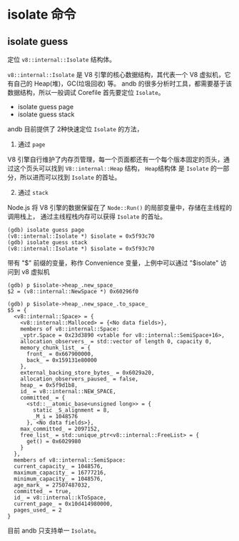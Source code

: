 # isolate 命令


## isolate guess

定位 `v8::internal::Isolate` 结构体。

`v8::internal::Isolate` 是 V8 引擎的核心数据结构，其代表一个 V8 虚拟机，它有自己的 Heap(堆)，GC(垃圾回收) 等。
andb 的很多分析时工具，都需要基于该数据结构，所以一般调试 Corefile 首先要定位 `Isolate`。


* isolate guess page
* isolate guess stack

andb 目前提供了 2种快速定位 `Isolate` 的方法，

1. 通过 `page`

V8 引擎自行维护了内存页管理，每一个页面都还有一个每个版本固定的页头，通过这个页头可以找到 `V8::internal::Heap` 结构，
`Heap`结构体 是 `Isolate` 的一部分，所以进而可以找到 `Isolate` 的首址。

2. 通过 `stack`

Node.js 将 V8 引擎的数据保留在了 `Node::Run()` 的局部变量中，存储在主线程的调用栈上，
通过主线程栈内存可以获得 `Isolate` 的首址。

```
(gdb) isolate guess page
(v8::internal::Isolate *) $isolate = 0x5f93c70
(gdb) isolate guess stack
(v8::internal::Isolate *) $isolate = 0x5f93c70
```

带有 "\$" 前缀的变量，称作 Convenience 变量，上例中可以通过 "\$isolate" 访问到 v8 虚拟机

```
(gdb) p $isolate->heap_.new_space_
$2 = (v8::internal::NewSpace *) 0x60296f0

(gdb) p $isolate->heap_.new_space_.to_space_
$5 = {
  <v8::internal::Space> = {
    <v8::internal::Malloced> = {<No data fields>},
    members of v8::internal::Space:
    _vptr.Space = 0x23d3890 <vtable for v8::internal::SemiSpace+16>,
    allocation_observers_ = std::vector of length 0, capacity 0,
    memory_chunk_list_ = {
      front_ = 0x667900000,
      back_ = 0x159131e80000
    },
    external_backing_store_bytes_ = 0x6029a20,
    allocation_observers_paused_ = false,
    heap_ = 0x5f9d1b8,
    id_ = v8::internal::NEW_SPACE,
    committed_ = {
      <std::__atomic_base<unsigned long>> = {
        static _S_alignment = 8,
        _M_i = 1048576
      }, <No data fields>},
    max_committed_ = 2097152,
    free_list_ = std::unique_ptr<v8::internal::FreeList> = {
      get() = 0x6029980
    }
  },
  members of v8::internal::SemiSpace:
  current_capacity_ = 1048576,
  maximum_capacity_ = 16777216,
  minimum_capacity_ = 1048576,
  age_mark_ = 27507487032,
  committed_ = true,
  id_ = v8::internal::kToSpace,
  current_page_ = 0x10d414980000,
  pages_used_ = 2
}
```

目前 andb 只支持单一 `Isolate`。
